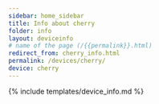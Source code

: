 ```yaml
---
sidebar: home_sidebar
title: Info about cherry
folder: info
layout: deviceinfo
# name of the page (/{{permalink}}.html)
redirect_from: cherry_info.html
permalink: /devices/cherry/
device: cherry
---
```

{% include templates/device_info.md %}
